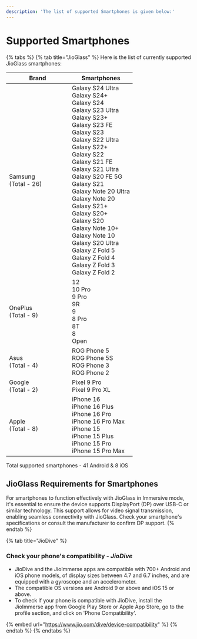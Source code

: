 ```yaml
---
description: 'The list of supported Smartphones is given below:'
---
```


# Supported Smartphones

{% tabs %}
{% tab title="JioGlass" %}
Here is the list of currently supported JioGlass smartphones:&#x20;

<table><thead><tr><th width="155">Brand</th><th>Smartphones</th></tr></thead><tbody><tr><td>Samsung<br>(Total - 26)</td><td>Galaxy S24 Ultra<br>Galaxy S24+<br>Galaxy S24<br>Galaxy S23 Ultra<br>Galaxy S23+<br>Galaxy S23 FE<br>Galaxy S23<br>Galaxy S22 Ultra<br>Galaxy S22+<br>Galaxy S22<br>Galaxy S21 FE<br>Galaxy S21 Ultra<br>Galaxy S20 FE 5G<br>Galaxy S21<br>Galaxy Note 20 Ultra<br>Galaxy Note 20<br>Galaxy S21+<br>Galaxy S20+<br>Galaxy S20<br>Galaxy Note 10+<br>Galaxy Note 10<br>Galaxy S20 Ultra<br>Galaxy Z Fold 5<br>Galaxy Z Fold 4<br>Galaxy Z Fold 3<br>Galaxy Z Fold 2</td></tr><tr><td>OnePlus<br>(Total - 9)</td><td>12<br>10 Pro<br>9 Pro<br>9R<br>9<br>8 Pro<br>8T<br>8<br>Open</td></tr><tr><td>Asus<br>(Total - 4)</td><td>ROG Phone 5<br>ROG Phone 5S<br>ROG Phone 3<br>ROG Phone 2</td></tr><tr><td>Google<br>(Total - 2)</td><td>Pixel 9 Pro<br>Pixel 9 Pro XL</td></tr><tr><td>Apple<br>(Total - 8)</td><td>iPhone 16<br>iPhone 16 Plus<br>iPhone 16 Pro<br>iPhone 16 Pro Max<br>iPhone 15<br>iPhone 15 Plus<br>iPhone 15 Pro<br>iPhone 15 Pro Max</td></tr></tbody></table>

Total supported smartphones - 41 Android & 8 iOS

## **JioGlass Requirements for Smartphones**&#x20;

For smartphones to function effectively with JioGlass in Immersive mode, it's essential to ensure the device supports DisplayPort (DP) over USB-C or similar technology. This support allows for video signal transmission, enabling seamless connectivity with JioGlass. Check your smartphone's specifications or consult the manufacturer to confirm DP support.
{% endtab %}

{% tab title="JioDive" %}
### Check your phone's compatibility - _JioDive_

* JioDive and the JioImmerse apps are compatible with 700+ Android and iOS phone models, of display sizes between 4.7 and 6.7 inches, and are equipped with a gyroscope and an accelerometer.
* The compatible OS versions are Android 9 or above and iOS 15 or above.
* To check if your phone is compatible with JioDive, install the JioImmerse app from Google Play Store or Apple App Store, go to the profile section, and click on 'Phone Compatibility'.

{% embed url="https://www.jio.com/dive/device-compatibility" %}
{% endtab %}
{% endtabs %}

